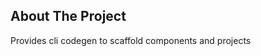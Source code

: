 <!-- ABOUT THE PROJECT -->

## About The Project

Provides cli codegen to scaffold components and projects

